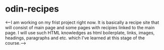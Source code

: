 # odin-recipes
<--I am working on my frist project right now. It is basically a recipe site that will consist of main page and some pages with recipies linked to the main page. I will use such HTML knowledges as html boilerplate, links, images, headings, paragraphs and etc. which I've learned at this stage of the course.-->